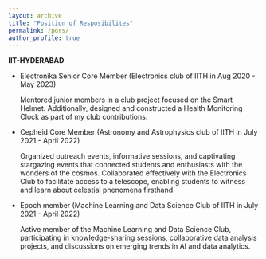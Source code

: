 ```yaml
---
layout: archive
title: "Position of Resposibilites"
permalink: /pors/
author_profile: true
---
```


**IIT-HYDERABAD**
* Electronika Senior Core Member (Electronics club of IITH in Aug 2020 - May 2023)

  Mentored junior members in a club project focused on the Smart Helmet. Additionally, designed and constructed a Health
Monitoring Clock as part of my club contributions.

* Cepheid Core Member (Astronomy and Astrophysics club of IITH in July 2021 - April 2022)

    Organized outreach events, informative sessions, and captivating stargazing events that connected students and enthusiasts
with the wonders of the cosmos. Collaborated effectively with the Electronics Club to facilitate access to a telescope, enabling
students to witness and learn about celestial phenomena firsthand

* Epoch member (Machine Learning and Data Science Club of IITH in July 2021 - April 2022)

    Active member of the Machine Learning and Data Science Club, participating in knowledge-sharing sessions, collaborative data
analysis projects, and discussions on emerging trends in AI and data analytics.
